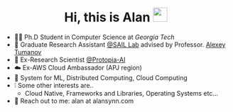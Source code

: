 <!-- ![](https://github.com/alansynn/alansynn/blob/main/banner.jpeg) -->

<h1 align="center">Hi, this is Alan <img src="https://raw.githubusercontent.com/seanprashad/slackmoji/master/emoji/parrots/party-nyan.gif" height="32" /></h1>

- 🧑‍🎓 Ph.D Student in Computer Science at *Georgia Tech*
- :lab_coat: Graduate Research Assistant [@SAIL Lab](https://faculty.cc.gatech.edu/~atumanov/) advised by Professor. [Alexey Tumanov](https://faculty.cc.gatech.edu/~atumanov/)
- 🚀 Ex-Research Scientist [@Protopia-AI](https://github.com/protopia-ai)
- :cloud: Ex-AWS Cloud Ambassador (APJ region)
- :speech_balloon: System for ML, Distributed Computing, Cloud Computing
- :grey_exclamation: Some other interests are..
  - Cloud Native, Frameworks and Libraries, Operating Systems etc...
- 🤙 Reach out to me: alan at alansynn.com

<!-- 
<img align="center" src="https://github-readme-stats.vercel.app/api?username=alansynn&show_icons=true&count_private=true" alt="alansynn" width="50%"/></p>
-->

<!-- ### Blogs posts -->
<!-- BLOG-POST-LIST:START -->
<!-- BLOG-POST-LIST:END -->


<!--
<br>
<h2>🏆 Github Profile Trophies and Stats</h2>

<p align="left">
  <img alig src="https://github-profile-trophy.vercel.app/?username=AlanSynn&column=8&rank=SSS,SS,S,AAA,AA,A,SECRET&theme=dracula&no-frame=true" />
</p>
<br>
-->

